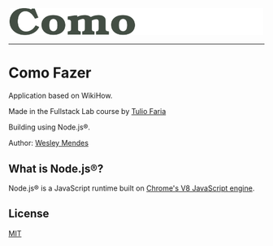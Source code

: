 <p align="center">
   <a href="https://github.com/WesGtoX/como-fazer">
     <img src="public/img/logo.svg" alt="Como Fazer" title="Como Fazer" width="500px">
   </a>
</p>

-----------------

# Como Fazer

Application based on WikiHow.

Made in the Fullstack Lab course by [Tulio Faria](https://github.com/tuliofaria)

Building using Node.js®.

Author: [Wesley Mendes](https://github.com/WesGtoX)

## What is Node.js®? ##

Node.js® is a JavaScript runtime built on [Chrome's V8 JavaScript engine](https://developers.google.com/v8/).

## License ##

[MIT](LICENSE)